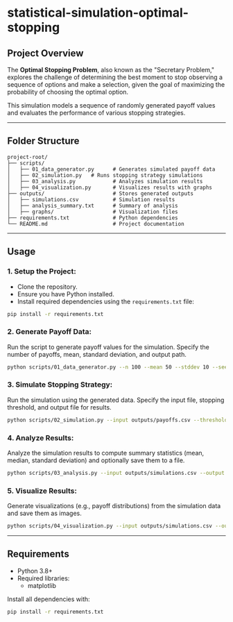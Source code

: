 # statistical-simulation-optimal-stopping

## Project Overview
The **Optimal Stopping Problem**, also known as the "Secretary Problem," explores the challenge of determining the best moment to stop observing a sequence of options and make a selection, given the goal of maximizing the probability of choosing the optimal option.

This simulation models a sequence of randomly generated payoff values and evaluates the performance of various stopping strategies.

---

## Folder Structure
```
project-root/
├── scripts/
│   ├── 01_data_generator.py      # Generates simulated payoff data
│   ├── 02_simulation.py   # Runs stopping strategy simulations
│   ├── 03_analysis.py            # Analyzes simulation results
│   ├── 04_visualization.py       # Visualizes results with graphs
├── outputs/                      # Stores generated outputs
│   ├── simulations.csv           # Simulation results
│   ├── analysis_summary.txt      # Summary of analysis
│   ├── graphs/                   # Visualization files
├── requirements.txt              # Python dependencies
└── README.md                     # Project documentation
```

---

## Usage

### 1. Setup the Project:
- Clone the repository.
- Ensure you have Python installed.
- Install required dependencies using the `requirements.txt` file:
```bash
pip install -r requirements.txt
```

### 2. Generate Payoff Data:
Run the script to generate payoff values for the simulation. Specify the number of payoffs, mean, standard deviation, and output path.
```bash
python scripts/01_data_generator.py --n 100 --mean 50 --stddev 10 --seed 42 --output outputs/payoffs.csv
```

### 3. Simulate Stopping Strategy:
Run the simulation using the generated data. Specify the input file, stopping threshold, and output file for results.
```bash
python scripts/02_simulation.py --input outputs/payoffs.csv --threshold 0.37 --output outputs/simulations.csv
```

### 4. Analyze Results:
Analyze the simulation results to compute summary statistics (mean, median, standard deviation) and optionally save them to a file.
```bash
python scripts/03_analysis.py --input outputs/simulations.csv --output outputs/analysis_summary.txt
```

### 5. Visualize Results:
Generate visualizations (e.g., payoff distributions) from the simulation data and save them as images.
```bash
python scripts/04_visualization.py --input outputs/simulations.csv --output outputs/graphs/payoff_distribution.png
```

---

## Requirements
- Python 3.8+
- Required libraries:
  - matplotlib

Install all dependencies with:
```bash
pip install -r requirements.txt
```